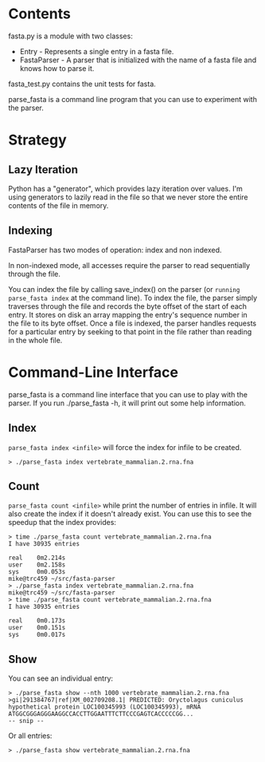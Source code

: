 
Contents
========

fasta.py is a module with two classes:

* Entry - Represents a single entry in a fasta file.
* FastaParser - A parser that is initialized with the name of a fasta
  file and knows how to parse it.

fasta_test.py contains the unit tests for fasta.

parse_fasta is a command line program that you can use to
experiment with the parser.


Strategy
========

Lazy Iteration
--------------

Python has a "generator", which provides lazy iteration over
values. I'm using generators to lazily read in the file so that we
never store the entire contents of the file in memory.

Indexing
--------

FastaParser has two modes of operation: index and non indexed.

In non-indexed mode, all accesses require the parser to read
sequentially through the file.

You can index the file by calling save_index() on the parser (or
`running parse_fasta index` at the command line). To index the file,
the parser simply traverses through the file and records the byte
offset of the start of each entry. It stores on disk an array mapping
the entry's sequence number in the file to its byte offset. Once a
file is indexed, the parser handles requests for a particular entry by
seeking to that point in the file rather than reading in the whole file.        

Command-Line Interface
======================

parse_fasta is a command line interface that you can use to play with
the parser. If you run ./parse_fasta -h, it will print out some help
information.

Index
-----

`parse_fasta index <infile>` will force the index for infile to be created.

    > ./parse_fasta index vertebrate_mammalian.2.rna.fna 

Count
-----

`parse_fasta count <infile>` while print the number of entries in infile. It will also create the index if it doesn't already exist. You can use this to see the speedup that the index provides:

    > time ./parse_fasta count vertebrate_mammalian.2.rna.fna 
    I have 30935 entries
    
    real    0m2.214s
    user    0m2.158s
    sys     0m0.053s
    mike@trc459 ~/src/fasta-parser
    > ./parse_fasta index vertebrate_mammalian.2.rna.fna 
    mike@trc459 ~/src/fasta-parser
    > time ./parse_fasta count vertebrate_mammalian.2.rna.fna 
    I have 30935 entries
    
    real    0m0.173s
    user    0m0.151s
    sys     0m0.017s

Show
----

You can see an individual entry:

    > ./parse_fasta show --nth 1000 vertebrate_mammalian.2.rna.fna 
    >gi|291384767|ref|XM_002709208.1| PREDICTED: Oryctolagus cuniculus hypothetical protein LOC100345993 (LOC100345993), mRNA
    ATGGCGGGAGGGAAGGCCACCTTGGAATTTCTTCCCGAGTCACCCCCGG...
    -- snip --

Or all entries:

    > ./parse_fasta show vertebrate_mammalian.2.rna.fna 
